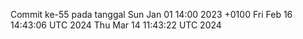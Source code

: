 Commit ke-55 pada tanggal Sun Jan 01 14:00 2023 +0100
Fri Feb 16 14:43:06 UTC 2024
Thu Mar 14 11:43:22 UTC 2024
